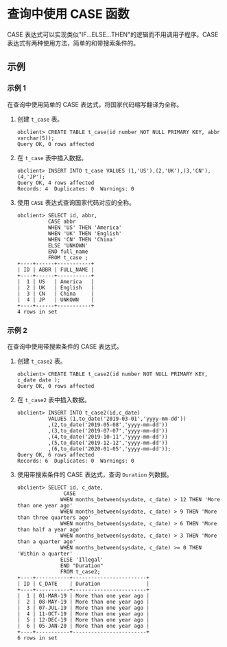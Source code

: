 # 查询中使用 CASE 函数

CASE 表达式可以实现类似"IF...ELSE...THEN"的逻辑而不用调用子程序。CASE 表达式有两种使用方法，简单的和带搜索条件的。

## 示例

### 示例 1

在查询中使用简单的 CASE 表达式，将国家代码缩写翻译为全称。

1. 创建 `t_case` 表。

   ```unknow
   obclient> CREATE TABLE t_case(id number NOT NULL PRIMARY KEY, abbr varchar(5));
   Query OK, 0 rows affected
   ```

2. 在 `t_case` 表中插入数据。

   ```unknow
   obclient> INSERT INTO t_case VALUES (1,'US'),(2,'UK'),(3,'CN'),(4,'JP');
   Query OK, 4 rows affected
   Records: 4  Duplicates: 0  Warnings: 0
   ```

3. 使用 `CASE` 表达式查询国家代码对应的全称。

   ```unknow
   obclient> SELECT id, abbr,
             CASE abbr
             WHEN 'US' THEN 'America'
             WHEN 'UK' THEN 'English'
             WHEN 'CN' THEN 'China'
             ELSE 'UNKOWN'
             END full_name
             FROM t_case ;
   +----+------+-----------+
   | ID | ABBR | FULL_NAME |
   +----+------+-----------+
   |  1 | US   | America   |
   |  2 | UK   | English   |
   |  3 | CN   | China     |
   |  4 | JP   | UNKOWN    |
   +----+------+-----------+
   4 rows in set
   ```

### 示例 2

在查询中使用带搜索条件的 CASE 表达式。

1. 创建 `t_case2` 表。

   ```unknow
   obclient> CREATE TABLE t_case2(id number NOT NULL PRIMARY KEY, c_date date );
   Query OK, 0 rows affected
   ```

2. 在 `t_case2` 表中插入数据。

   ```unknow
   obclient> INSERT INTO t_case2(id,c_date) 
             VALUES (1,to_date('2019-03-01','yyyy-mm-dd'))
             ,(2,to_date('2019-05-08','yyyy-mm-dd'))
             ,(3,to_date('2019-07-07','yyyy-mm-dd'))
             ,(4,to_date('2019-10-11','yyyy-mm-dd'))
             ,(5,to_date('2019-12-12','yyyy-mm-dd'))
             ,(6,to_date('2020-01-05','yyyy-mm-dd'));
   Query OK, 6 rows affected
   Records: 6  Duplicates: 0  Warnings: 0
   ```

3. 使用带搜索条件的 CASE 表达式，查询 `Duration` 列数据。

   ```unknow
   obclient> SELECT id, c_date,
                  CASE
                 WHEN months_between(sysdate, c_date) > 12 THEN 'More than one year ago'
                 WHEN months_between(sysdate, c_date) > 9 THEN 'More than three quarters ago'
                 WHEN months_between(sysdate, c_date) > 6 THEN 'More than half a year ago'
                 WHEN months_between(sysdate, c_date) > 3 THEN 'More than a quarter ago'
                 WHEN months_between(sysdate, c_date) >= 0 THEN 'Within a quarter'
                 ELSE 'Illegal'
                 END "Duration"
                 FROM t_case2;
   +----+-----------+------------------------+
   | ID | C_DATE    | Duration               |
   +----+-----------+------------------------+
   |  1 | 01-MAR-19 | More than one year ago |
   |  2 | 08-MAY-19 | More than one year ago |
   |  3 | 07-JUL-19 | More than one year ago |
   |  4 | 11-OCT-19 | More than one year ago |
   |  5 | 12-DEC-19 | More than one year ago |
   |  6 | 05-JAN-20 | More than one year ago |
   +----+-----------+------------------------+
   6 rows in set
   ```
